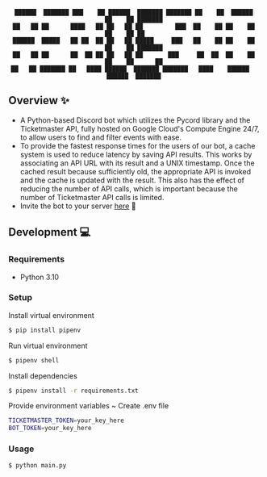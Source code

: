 <div align='center'>

  ```
  ██████  ███████ ███    ██ ██████  ███████ ███████ ██    ██  ██████  ██    ██ ███████ 
  ██   ██ ██      ████   ██ ██   ██ ██         ███  ██    ██ ██    ██ ██    ██ ██      
  ██████  █████   ██ ██  ██ ██   ██ █████     ███   ██    ██ ██    ██ ██    ██ ███████ 
  ██   ██ ██      ██  ██ ██ ██   ██ ██       ███     ██  ██  ██    ██ ██    ██      ██ 
  ██   ██ ███████ ██   ████ ██████  ███████ ███████   ████    ██████   ██████  ███████ 

  ```
</div>

## Overview :sparkles:
- A Python-based Discord bot which utilizes the Pycord library and the Ticketmaster API, fully hosted on Google Cloud's Compute Engine 24/7, to allow users to find and filter events with ease. 
- To provide the fastest response times for the users of our bot, a cache system is used to reduce latency by saving API results. This works by associating an API URL with its result and a UNIX timestamp. Once the cached result because sufficiently old, the appropriate API is invoked and the cache is updated with the result. This also has the effect of reducing the number of API calls, which is important because the number of Ticketmaster API calls is limited.
- Invite the bot to your server <a href="https://discord.com/api/oauth2/authorize?client_id=972280533369360456&permissions=8&scope=bot%20applications.commands" target="_blank">here</a> :pushpin:

## Development :computer:
### Requirements
- Python 3.10

### Setup
Install virtual environment
```sh
$ pip install pipenv
```

Run virtual environment
```sh
$ pipenv shell
```

Install dependencies
```sh
$ pipenv install -r requirements.txt
```

Provide environment variables ~ Create .env file
```sh
TICKETMASTER_TOKEN=your_key_here
BOT_TOKEN=your_key_here
```

### Usage
```sh
$ python main.py
```

